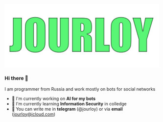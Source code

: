 <img src="/JOURLOY.png">

### Hi there 👋
I am programmer from Russia and work mostly on bots for social networks

- 📝 I'm currently working on **AI for my bots**
- 📖 I'm currently learning **Information Security** in colledge
- 📧 You can write me in **telegram** (@jourloy) or via **email** (jourloy@icloud.com)
